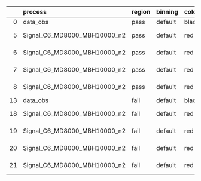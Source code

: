|    | process                      | region   | binning   | color   | process_type   |   scale | variation   | source_filename                                                       | source_histname    | alias                        | title     |   combine_idx |     lnN |   shapes | syst_type   | direction   | variation_alias   |
|---:|:-----------------------------|:---------|:----------|:--------|:---------------|--------:|:------------|:----------------------------------------------------------------------|:-------------------|:-----------------------------|:----------|--------------:|--------:|---------:|:------------|:------------|:------------------|
|  0 | data_obs                     | pass     | default   | black   | DATA           |       1 | nominal     | ./histograms_for_2DAlphabet_v18//BH_Data.root                         | hpass              | Data                         | Data      |           nan | nan     |      nan | nan         | nan         | nan               |
|  5 | Signal_C6_MD8000_MBH10000_n2 | pass     | default   | red     | SIGNAL         |       1 | lumi        | ./histograms_for_2DAlphabet_v18//BH_Signal_C6_MD8000_MBH10000_n2.root | hpass              | Signal_C6_MD8000_MBH10000_n2 | BH signal |           nan |   1.016 |      nan | lnN         | nan         | nan               |
|  6 | Signal_C6_MD8000_MBH10000_n2 | pass     | default   | red     | SIGNAL         |       1 | SVM         | ./histograms_for_2DAlphabet_v18//BH_Signal_C6_MD8000_MBH10000_n2.root | hpass_SVMsyst_up   | Signal_C6_MD8000_MBH10000_n2 | BH signal |           nan | nan     |        1 | shapes      | Up          | SVMsyst           |
|  7 | Signal_C6_MD8000_MBH10000_n2 | pass     | default   | red     | SIGNAL         |       1 | SVM         | ./histograms_for_2DAlphabet_v18//BH_Signal_C6_MD8000_MBH10000_n2.root | hpass_SVMsyst_down | Signal_C6_MD8000_MBH10000_n2 | BH signal |           nan | nan     |        1 | shapes      | Down        | SVMsyst           |
|  8 | Signal_C6_MD8000_MBH10000_n2 | pass     | default   | red     | SIGNAL         |       1 | nominal     | ./histograms_for_2DAlphabet_v18//BH_Signal_C6_MD8000_MBH10000_n2.root | hpass              | Signal_C6_MD8000_MBH10000_n2 | BH signal |           nan | nan     |      nan | nan         | nan         | nan               |
| 13 | data_obs                     | fail     | default   | black   | DATA           |       1 | nominal     | ./histograms_for_2DAlphabet_v18//BH_Data.root                         | hfail              | Data                         | Data      |           nan | nan     |      nan | nan         | nan         | nan               |
| 18 | Signal_C6_MD8000_MBH10000_n2 | fail     | default   | red     | SIGNAL         |       1 | lumi        | ./histograms_for_2DAlphabet_v18//BH_Signal_C6_MD8000_MBH10000_n2.root | hfail              | Signal_C6_MD8000_MBH10000_n2 | BH signal |           nan |   1.016 |      nan | lnN         | nan         | nan               |
| 19 | Signal_C6_MD8000_MBH10000_n2 | fail     | default   | red     | SIGNAL         |       1 | SVM         | ./histograms_for_2DAlphabet_v18//BH_Signal_C6_MD8000_MBH10000_n2.root | hfail_SVMsyst_up   | Signal_C6_MD8000_MBH10000_n2 | BH signal |           nan | nan     |        1 | shapes      | Up          | SVMsyst           |
| 20 | Signal_C6_MD8000_MBH10000_n2 | fail     | default   | red     | SIGNAL         |       1 | SVM         | ./histograms_for_2DAlphabet_v18//BH_Signal_C6_MD8000_MBH10000_n2.root | hfail_SVMsyst_down | Signal_C6_MD8000_MBH10000_n2 | BH signal |           nan | nan     |        1 | shapes      | Down        | SVMsyst           |
| 21 | Signal_C6_MD8000_MBH10000_n2 | fail     | default   | red     | SIGNAL         |       1 | nominal     | ./histograms_for_2DAlphabet_v18//BH_Signal_C6_MD8000_MBH10000_n2.root | hfail              | Signal_C6_MD8000_MBH10000_n2 | BH signal |           nan | nan     |      nan | nan         | nan         | nan               |